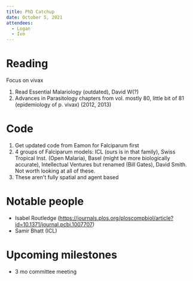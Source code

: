 ```yaml
---
title: PhD Catchup
date: October 5, 2021
attendees:
  - Logan
  - Ivo
---
```


# Reading

Focus on vivax

1. Read Essential Malariology (outdated), David W(?)
2. Advances in Parasitology chapters from vol. mostly 80, little bit of 81 (epidemiology of p. vivax) (2012, 2013)

# Code

1. Get updated code from Eamon for Falciparum first
2. 4 groups of Falciparum models: ICL (ours is in that family), Swiss Tropical Inst. (Open Malaria), Basel (might be more biologically accurate), Intellectual Ventures but renamed (Bill Gates), David Smith. Not worth looking at all of these.
3. These aren't fully spatial and agent based

# Notable people

- Isabel Routledge (https://journals.plos.org/ploscompbiol/article?id=10.1371/journal.pcbi.1007707)
- Samir Bhatt (ICL)

# Upcoming milestones

- 3 mo committee meeting

